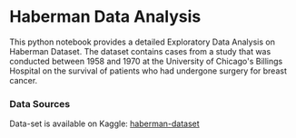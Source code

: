 # Haberman Data Analysis

This python notebook provides a detailed Exploratory Data Analysis on Haberman Dataset. The dataset contains cases from a study that was conducted between 1958 and 1970 at the University of Chicago's Billings Hospital on the survival of patients who had undergone surgery for breast cancer.


### Data Sources
Data-set is available on Kaggle: [haberman-dataset](https://www.kaggle.com/gilsousa/habermans-survival-data-set)



